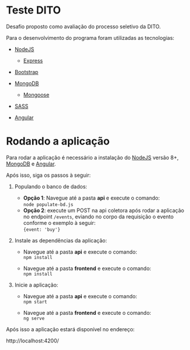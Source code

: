 # Teste DITO

Desafio proposto como avaliação do processo seletivo da DITO.

Para o desenvolvimento do programa foram utilizadas as tecnologias:

- [NodeJS](https://nodejs.org/en/)
  - [Express](https://expressjs.com/)
  
- [Bootstrap](https://getbootstrap.com/)

- [MongoDB](https://www.mongodb.com/)
  - [Mongoose](https://mongoosejs.com/)

- [SASS](https://sass-lang.com/)

- [Angular](https://angular.io/)

# Rodando a aplicação

Para rodar a aplicação é necessário a instalação do [NodeJS](https://nodejs.org/en/) versão 8+, [MongoDB](https://www.mongodb.com/) e [Angular](https://angular.io/).

Após isso, siga os passos à seguir:

1. Populando o banco de dados:

    - **Opção 1**: Navegue até a pasta **api** e execute o comando: <br>
```node populate-bd.js```
    - **Opção 2**: execute um POST na api coletora após rodar a aplicação no endpoint ```/events```, eviando no corpo da requisição o evento conforme o exemplo à seguir: <br>
```{event: 'buy'}```

2. Instale as dependências da aplicação:
    - Navegue até a pasta **api** e execute o comando: <br>
 ```npm install```

    - Navegue até a pasta **frontend** e execute o comando: <br>
 ```npm install```

3. Inicie a aplicação: <br>
    - Navegue até a pasta **api** e execute o comando: <br>
 ```npm start```

    - Navegue até a pasta **frontend** e execute o comando: <br>
 ```ng serve```
    

Após isso a aplicação estará disponível no endereço:

http://localhost:4200/
